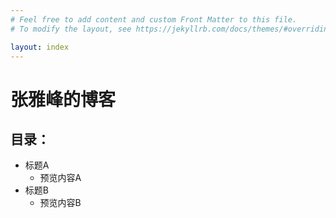 ```yaml
---
# Feel free to add content and custom Front Matter to this file.
# To modify the layout, see https://jekyllrb.com/docs/themes/#overriding-theme-defaults

layout: index
---
```


# 张雅峰的博客
## 目录：
- 标题A
  - 预览内容A
- 标题B
  - 预览内容B
